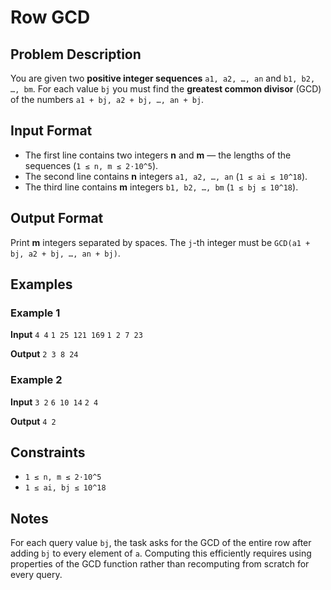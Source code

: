 

# Row GCD

## Problem Description
You are given two **positive integer sequences** `a1, a2, …, an` and `b1, b2, …, bm`. For each value `bj` you must find the **greatest common divisor** (GCD) of the numbers `a1 + bj, a2 + bj, …, an + bj`.

## Input Format
- The first line contains two integers **n** and **m** — the lengths of the sequences (`1 ≤ n, m ≤ 2⋅10^5`).
- The second line contains **n** integers `a1, a2, …, an` (`1 ≤ ai ≤ 10^18`).
- The third line contains **m** integers `b1, b2, …, bm` (`1 ≤ bj ≤ 10^18`).

## Output Format
Print **m** integers separated by spaces. The `j`-th integer must be `GCD(a1 + bj, a2 + bj, …, an + bj)`.

## Examples

### Example 1
**Input**
`4 4`
`1 25 121 169`
`1 2 7 23`
<br/>

**Output**
`2 3 8 24`
<br/>

### Example 2
**Input**
`3 2`
`6 10 14`
`2 4`
<br/>

**Output**
`4 2`
<br/>

## Constraints
- `1 ≤ n, m ≤ 2⋅10^5`
- `1 ≤ ai, bj ≤ 10^18`

## Notes
For each query value `bj`, the task asks for the GCD of the entire row after adding `bj` to every element of `a`. Computing this efficiently requires using properties of the GCD function rather than recomputing from scratch for every query.


